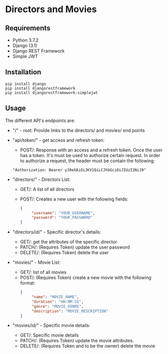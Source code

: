 # Directors and Movies

## Requirements
- Python 3.7.2
- Django (3.1)
- Django REST Framework
- Simple JWT

## Installation
```
pip install django
pip install djangorestframework
pip install djangorestframework-simplejwt
```

## Usage

The different API's endpoints are:

- "/" - root:
Provide links to the directors/ and movies/ end points

- "api/token/" - get access and refresh token:
     - POST/: Response with an access and a refresh token. Once the user has a token. It's must be used to authorize certain request. In order to authorize a request, the header must be contain the following:
     
     ```
     "Authorization: Bearer yJ0eXAiOiJKV1QiLCJhbGciOiJIUzI1NiJ9"
     ```

- "directors/" - Directors List:
     - GET/: A list of all directors
     - POST/: Creates a new user with the following fields:

          ```json
          {
               "username": "YOUR_USERNAME",
               "password": "YOUR_PASSWORD"
          }
          ```

- "directors/id/" - Specific director's details:
     - GET/: get the attributes of the specific director
     - PATCH/: (Requires Token) update the user password
     - DELETE/: (Requires Token) delete the user
     
- "movies/" - Movie List:
     - GET/: list of all movies
     - POST/: (Requires Token) create a new movie with the following format:
          ```json
          {
               "name": "MOVIE_NAME",
               "duration": "HH:MM:SS",
               "genre": "MOVIE_GENRE",
               "description": "MOVIE_DESCRIPTION"
          }
          ```
  
 - "movies/id/" - Specific movie details:
     - GET/: Specific movie details
     - PATCH/: (Requires Token) update the movie attributes.
     - DELETE/: (Requires Token and to be the owner) delete the movie
